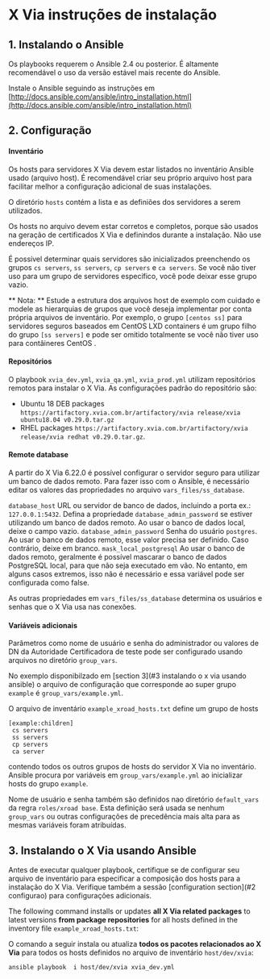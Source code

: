 # X Via instruções de instalação

## 1. Instalando o Ansible

Os playbooks requerem o Ansible 2.4 ou posterior. É altamente recomendável o uso da versão estável mais recente do Ansible.

Instale o Ansible seguindo as instruções em [http://docs.ansible.com/ansible/intro_installation.html](http://docs.ansible.com/ansible/intro_installation.html)

## 2. Configuração

#### Inventário

Os hosts para servidores X Via devem estar listados no inventário Ansible usado (arquivo host).
É recomendável criar seu próprio arquivo host para facilitar melhor a configuração adicional de suas instalações.

O diretório `hosts` contém a lista e as definiões dos servidores a serem utilizados.

Os hosts no arquivo devem estar corretos e completos, porque são usados
na geração de certificados X Via e definindos durante a instalação. Não use endereços IP.

É possível determinar quais servidores são inicializados preenchendo os grupos
`cs servers`, `ss servers`, `cp servers` e `ca servers`. Se você não tiver uso para um grupo de servidores específico,
você pode deixar esse grupo vazio.

** Nota: ** Estude a estrutura dos arquivos host de exemplo com cuidado e modele as hierarquias de grupos que você deseja implementar por conta própria
arquivos de inventário. Por exemplo, o grupo `[centos ss]` para servidores seguros baseados em CentOS LXD containers é um grupo filho do grupo `[ss servers]` e pode ser omitido totalmente se você não tiver uso para contâineres CentOS
.
#### Repositórios

O playbook `xvia_dev.yml`, `xvia_qa.yml`, `xvia_prod.yml` utilizam repositórios remotos para instalar o X Via.
As configurações padrão do repositório são:

* Ubuntu 18 DEB packages `https://artifactory.xvia.com.br/artifactory/xvia release/xvia ubuntu18.04 v0.29.0.tar.gz`
* RHEL packages `https://artifactory.xvia.com.br/artifactory/xvia release/xvia redhat v0.29.0.tar.gz`.

#### Remote database

A partir do X Via 6.22.0 é possível configurar o servidor seguro para utilizar um banco de dados remoto. Para fazer isso com o Ansible, é necessário editar os valores das propriedades no arquivo `vars_files/ss_database`.

  `database_host`   URL ou servidor de banco de dados, incluindo a porta ex.: `127.0.0.1:5432`. Defina a propriedade `database_admin_password` se estiver utilizando um banco de dados remoto. Ao usar o banco de dados local, deixe o campo vazio.
  `database_admin_password`   Senha do usuário `postgres`. Ao usar o banco de dados remoto, esse valor precisa ser definido. Caso contrário, deixe em branco.
  `mask_local_postgresql`   Ao usar o banco de dados remoto, geralmente é possível mascarar o banco de dados PostgreSQL local, para que não seja executado em vão. No entanto, em alguns casos extremos, isso não é necessário e essa variável pode ser configurada como false.

As outras propriedades em `vars_files/ss_database` determina os usuários e senhas que o X Via usa nas conexões.

#### Variáveis adicionais

Parâmetros como nome de usuário e senha do administrador ou valores de DN da Autoridade Certificadora de teste
pode ser configurado usando arquivos no diretório `group_vars`.

No exemplo disponibilzado em [section 3](#3 instalando o x via usando ansible) o arquivo de configuração que corresponde ao super grupo `example` é `group_vars/example.yml`.

O arquivo de inventário `example_xroad_hosts.txt` define um grupo de hosts

```
[example:children]
 cs servers
 ss servers
 cp servers
 ca server
```

contendo todos os outros grupos de hosts do servidor X Via no inventário. Ansible procura por variáveis em `group_vars/example.yml`
ao inicializar hosts do grupo `example`.

Nome de usuário e senha também são definidos nao diretório `default_vars` da regra `roles/xroad base`. Esta definição será usada
se nenhum `group_vars` ou outras configurações de precedência mais alta para as mesmas variáveis foram atribuídas.

## 3. Instalando o X Via usando Ansible

Antes de executar qualquer playbook, certifique se de configurar seu arquivo de inventário para especificar a composição dos hosts para a instalação do X Via. Verifique também a sessão [configuration section](#2 configurao) para configurações adicionais.

The following command installs or updates **all X Via related packages** to latest versions **from package repositories** for all hosts defined in the inventory file `example_xroad_hosts.txt`:

O comando a seguir instala ou atualiza **todos os pacotes relacionados ao X Via** para todos os hosts definidos no arquivo de inventário `host/dev/xvia`:

```
ansible playbook  i host/dev/xvia xvia_dev.yml
```